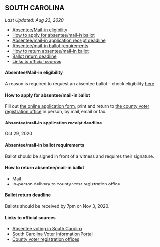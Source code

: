 ## SOUTH CAROLINA

*Last Updated: Aug 23, 2020*

* [Absentee/Mail-in eligibility](#absenteemail-in-eligibility)
* [How to apply for absentee/mail-in ballot](#how-to-apply-for-absenteemail-in-ballot)
* [Absentee/mail-in application receipt deadline](#absenteemail-in-application-receipt-deadline)
* [Absentee/mail-in ballot requirements](#absenteemail-in-ballot-requirements)
* [How to return absentee/mail-in ballot](#how-to-return-absenteemail-in-ballot)
* [Ballot return deadline](#ballot-return-deadline)
* [Links to official sources](#links-to-official-sources)


#### Absentee/Mail-in eligibility
A reason is required to request an absentee ballot - check eligibility [here](https://www.scvotes.gov/absentee-voting).


#### How to apply for absentee/mail-in ballot
Fill out [the online application form](https://info.scvotes.sc.gov/eng/voterinquiry/VoterInformationRequest.aspx?PageMode=AbsenteeRequest), print and return to [the county voter registration office](https://www.scvotes.gov/how-register-absentee-voting) in person, by mail, email or fax.


#### Absentee/mail-in application receipt deadline
Oct 29, 2020


#### Absentee/mail-in ballot requirements
Ballot should be signed in front of a witness and requires their signature.


#### How to return absentee/mail-in ballot
* Mail
* In-person delivery to county voter registration office


#### Ballot return deadline
Ballots should be received by 7pm on Nov 3, 2020.


#### Links to official sources
* [Absentee voting in South Carolina](https://www.scvotes.gov/absentee-voting)
* [South Carolina Voter Information Portal](https://www.scvotes.gov/)
* [County voter registration offices](https://www.scvotes.gov/how-register-absentee-voting)
